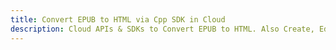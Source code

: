 ---title: Convert EPUB to HTML via Cpp SDK in Clouddescription: Cloud APIs & SDKs to Convert EPUB to HTML. Also Create, Edit & Render Microsoft Word & OpenOffice documents in the Cloud.---
